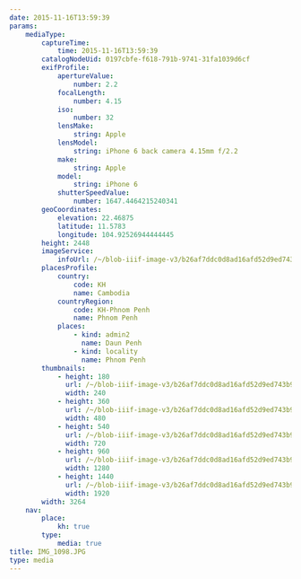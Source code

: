 ```yaml
---
date: 2015-11-16T13:59:39
params:
    mediaType:
        captureTime:
            time: 2015-11-16T13:59:39
        catalogNodeUid: 0197cbfe-f618-791b-9741-31fa1039d6cf
        exifProfile:
            apertureValue:
                number: 2.2
            focalLength:
                number: 4.15
            iso:
                number: 32
            lensMake:
                string: Apple
            lensModel:
                string: iPhone 6 back camera 4.15mm f/2.2
            make:
                string: Apple
            model:
                string: iPhone 6
            shutterSpeedValue:
                number: 1647.4464215240341
        geoCoordinates:
            elevation: 22.46875
            latitude: 11.5783
            longitude: 104.92526944444445
        height: 2448
        imageService:
            infoUrl: /~/blob-iiif-image-v3/b26af7ddc0d8ad16afd52d9ed743b932a71d3dc1345e4bdac89c21a7356d9c0c/info.json
        placesProfile:
            country:
                code: KH
                name: Cambodia
            countryRegion:
                code: KH-Phnom Penh
                name: Phnom Penh
            places:
                - kind: admin2
                  name: Daun Penh
                - kind: locality
                  name: Phnom Penh
        thumbnails:
            - height: 180
              url: /~/blob-iiif-image-v3/b26af7ddc0d8ad16afd52d9ed743b932a71d3dc1345e4bdac89c21a7356d9c0c/full/240%2C180/0/default.jpg
              width: 240
            - height: 360
              url: /~/blob-iiif-image-v3/b26af7ddc0d8ad16afd52d9ed743b932a71d3dc1345e4bdac89c21a7356d9c0c/full/480%2C360/0/default.jpg
              width: 480
            - height: 540
              url: /~/blob-iiif-image-v3/b26af7ddc0d8ad16afd52d9ed743b932a71d3dc1345e4bdac89c21a7356d9c0c/full/720%2C540/0/default.jpg
              width: 720
            - height: 960
              url: /~/blob-iiif-image-v3/b26af7ddc0d8ad16afd52d9ed743b932a71d3dc1345e4bdac89c21a7356d9c0c/full/1280%2C960/0/default.jpg
              width: 1280
            - height: 1440
              url: /~/blob-iiif-image-v3/b26af7ddc0d8ad16afd52d9ed743b932a71d3dc1345e4bdac89c21a7356d9c0c/full/1920%2C1440/0/default.jpg
              width: 1920
        width: 3264
    nav:
        place:
            kh: true
        type:
            media: true
title: IMG_1098.JPG
type: media
---
```

